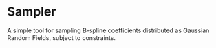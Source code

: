# Sampler
A simple tool for sampling B-spline coefficients distributed as Gaussian Random Fields, subject to constraints.
